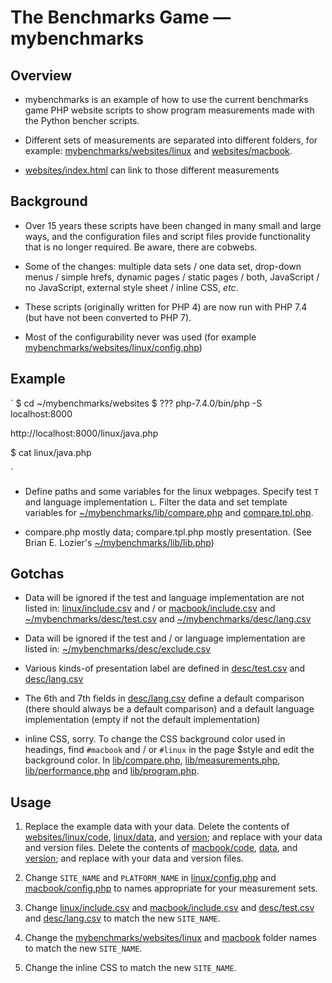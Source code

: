The Benchmarks Game — mybenchmarks
==================================

Overview
--------
* mybenchmarks is an example of how to use the current benchmarks game PHP website scripts to show program measurements made with the Python bencher scripts.

* Different sets of measurements are separated into different folders, for example: [mybenchmarks/websites/linux](websites/linux) and [websites/macbook](websites/macbook).

* [websites/index.html](websites/index.html) can link to those different measurements
   
Background
----------
* Over 15 years these scripts have been changed in many small and large ways, and the configuration files and script files provide functionality that is no longer required. Be aware, there are cobwebs.

* Some of the changes: multiple data sets / one data set,  drop-down menus / simple hrefs, dynamic pages / static pages / both, JavaScript / no JavaScript, external style sheet / inline CSS, *etc*.

* These scripts (originally written for PHP 4) are now run with PHP 7.4 (but have not been converted to PHP 7).

* Most of the configurability never was used (for example [mybenchmarks/websites/linux/config.php](websites/linux/config.php)) 

Example
-------
`
 $ cd ~/mybenchmarks/websites
 $ ??? php-7.4.0/bin/php -S localhost:8000

 http://localhost:8000/linux/java.php

 $ cat linux/java.php
 <?php
 ob_start('ob_gzhandler');
 require_once('config.php');
 $T = 'all'; $L = 'java'; $metaRobots = '';
 require_once(LIB_PATH.'compare.php');
 ?>
`

* Define paths and some variables for the linux webpages. Specify test `T` and language implementation `L`. Filter the data and set template variables for [~/mybenchmarks/lib/compare.php](lib/compare.php) and [compare.tpl.php](lib/compare.php).

* compare.php mostly data; compare.tpl.php mostly presentation. (See Brian E. Lozier's [~/mybenchmarks/lib/lib.php](lib/lib.php))


Gotchas
-------
* Data will be ignored if the test and language implementation are not listed in: [linux/include.csv](websites/linux/include.csv) and / or [macbook/include.csv](websites/macbook/include.csv) and [~/mybenchmarks/desc/test.csv](desc/test.csv) and [~/mybenchmarks/desc/lang.csv](desc/lang.csv)
       
* Data will be ignored if the test and / or language implementation are listed in: [~/mybenchmarks/desc/exclude.csv](desc/exclude.csv)

* Various kinds-of presentation label are defined in [desc/test.csv](desc/test.csv) and [desc/lang.csv](desc/lang.csv)

* The 6th and 7th fields in [desc/lang.csv](desc/lang.csv) define a default comparison (there should always be a default comparison) and a default  language implementation (empty if not the default implementation)

* inline CSS, sorry. To change the CSS background color used in headings, find `#macbook` and / or `#linux` in the page $style and edit the background color. In [lib/compare.php](lib/compare.php), [lib/measurements.php](lib/measurements.php), [lib/performance.php](lib/performance.php) and [lib/program.php](lib/program.php).

Usage
-----
1. Replace the example data with your data. Delete the contents of [websites/linux/code](websites/linux/code), [linux/data](websites/linux/data), and [version](websites/linux/version); and replace with your data and version files. Delete the contents of [macbook/code](websites/macbook/code), [data](websites/macbook/data), and [version](websites/macbook/version); and replace with your data and version files.

1. Change `SITE_NAME` and `PLATFORM_NAME` in [linux/config.php](websites/linux/config.php) and [macbook/config.php](websites/macbook/config.php) to names appropriate for your measurement sets.

1. Change [linux/include.csv]() and [macbook/include.csv]() and [desc/test.csv](desc/test.csv) and [desc/lang.csv](desc/lang.csv) to match the new `SITE_NAME`.

1. Change the [mybenchmarks/websites/linux](websites/linux) and [macbook](websites/macbook) folder names to match the new `SITE_NAME`.

1. Change the inline CSS to match the new `SITE_NAME`.







